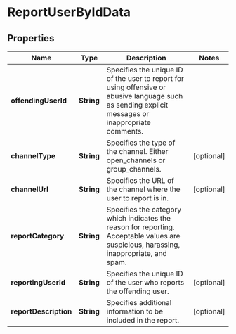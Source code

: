 

# ReportUserByIdData


## Properties

| Name | Type | Description | Notes |
|------------ | ------------- | ------------- | -------------|
|**offendingUserId** | **String** | Specifies the unique ID of the user to report for using offensive or abusive language such as sending explicit messages or inappropriate comments. |  |
|**channelType** | **String** | Specifies the type of the channel. Either open_channels or group_channels. |  [optional] |
|**channelUrl** | **String** | Specifies the URL of the channel where the user to report is in. |  [optional] |
|**reportCategory** | **String** | Specifies the category which indicates the reason for reporting. Acceptable values are suspicious, harassing, inappropriate, and spam. |  |
|**reportingUserId** | **String** | Specifies the unique ID of the user who reports the offending user. |  [optional] |
|**reportDescription** | **String** | Specifies additional information to be included in the report. |  [optional] |



